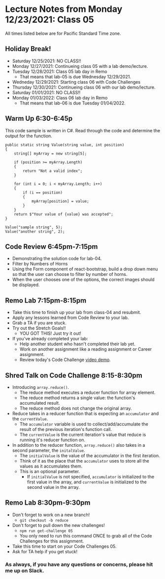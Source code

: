 # Lecture Notes from Monday 12/23/2021: Class 05
All times listed below are for Pacific Standard Time zone.

## Holiday Break!
- Saturday 12/25/2021: NO CLASS!! 
- Monday 12/27/2021: Continueing class 05 with a lab demo/lecture.
- Tuesday 12/28/2021: Class 05 lab day in Remo
  - That means that lab-05 is due Wednesday 12/29/2021.
- Wedneday 12/29/2021: Starting class 06 with Code Challenges
- Thursday 12/30/2021: Continueing class 06 with our lab demo/lecture.
- Saturday 01/01/2021: NO CLASS!! 
- Monday 01/03/2022: Class 06 lab day in Remo
  - That means that lab-06 is due Tuesday 01/04/2022.

## Warm Up 6:30-6:45p
This code sample is written in C#. Read through the code and determine the output for the function.

```
public static string Value(string value, int position)
{
    string[] myArray = new string[5];

    if (position >= myArray.Length)
    {
        return "Not a valid index";
    }

    for (int i = 0; i < myArray.Length; i++)
    {
        if (i == position)
        {
            myArray[position] = value;
        }
    }
    return $"Your value of {value} was accepted";
}

Value("sample string", 5);
Value("another string", 2);
```

## Code Review 6:45pm-7:15pm
- Demonstrating the solution code for lab-04. 
-  Filter by Numbers of Horns
  - Using the Form component of react-bootstrap, build a drop down menu so that the user can choose to filter by number of horns.
  - When the user chooses one of the options, the correct images should be displayed.

## Remo Lab 7:15pm-8:15pm
- Take this time to finish up your lab from class-04 and resubmit.
- Apply any lessons learned from Code Review to your lab.
- Grab a TA if you are stuck.
- Try out the Stretch Goals!!
  - YOU GOT THIS! Just try it out!
- If you've already completed your lab:
  - Help another student who hasn't completed their lab yet.
  - Work on another assignment like a reading assignment or Career assignment.
  - Review today's Code Challenge [video demo](https://www.youtube.com/watch?v=_uICFozlNYE&list=PLVngfM2hsbi-L6G8qlWd8RyRbuTamHt3k&index=9).

## Shred Talk on Code Challenge 8:15-8:30pm
- Introducing `array.reduce()`.
  - The reduce method executes a reducer function for array element.
  - The reduce method returns a single value: the function's accumulated result.
  - The reduce method does not change the original array.
- Reduce takes in a reducer function that is expecting an `accumulator` and the `currentValue`.
  - The `accumulator` variable is used to collect/add/accumulate the result of the previous iteration's function call.
  - The `currentValue` is the current iteration's value that reduce is running it's reducer function on.
- In addition to the reducer function, `array.reduce()` also takes in a second parameter, the `initalValue`.
  - The `initialValue` is the value of the accumulator in the first iteration.
  - Think of it as the place that the `accumulator` uses to store all the values as it accumulates them.
  - This is an optional parameter.
    - If `initialValue` is not specified, `accumulator` is initialized to the first value in the array, and `currentValue` is initialized to the second value in the array.


## Remo Lab 8:30pm-9:30pm
- Don't forget to work on a new branch!
  - `git checkout -b reduce`
- Don't forget to pull down the new challenges!
  - `npm run get-challenge 05`
  - You only need to run this command ONCE to grab all of the Code Challenges for this assignment.
- Take this time to start on your Code Challenges 05.
- Ask for TA help if you get stuck!

### As always, if you have any questions or concerns, please hit me up on Slack.
